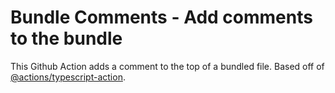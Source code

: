 # Bundle Comments - Add comments to the bundle

This Github Action adds a comment to the top of a bundled file. Based off of [@actions/typescript-action](https://github.com/actions/typescript-action).
